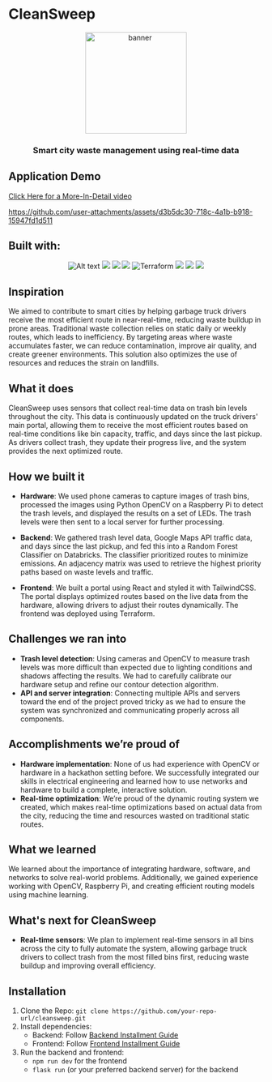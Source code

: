 # CleanSweep
<div align="center">
  <img alt="banner" src="https://github.com/user-attachments/assets/d3f997ef-7b3c-49c8-8c1c-45a2f995db83" width="200" height="200">
  
  ### Smart city waste management using real-time data
</div>

## Application Demo

[Click Here for a More-In-Detail video](https://youtu.be/iU_6u-RygyQ)

https://github.com/user-attachments/assets/d3b5dc30-718c-4a1b-b918-15947fd1d511


## Built with:
<div align="center">
  <img alt="Alt text" src="https://img.shields.io/badge/JavaScript-F7DF1E.svg?style=for-the-badge&logo=JavaScript&logoColor=black"/>
  <img src=https://img.shields.io/badge/React-61DAFB.svg?style=for-the-badge&logo=React&logoColor=black>
  <img src=https://img.shields.io/badge/Tailwind%20CSS-06B6D4.svg?style=for-the-badge&logo=Tailwind-CSS&logoColor=white>
  <img src=https://img.shields.io/badge/Node.js-5FA04E.svg?style=for-the-badge&logo=nodedotjs&logoColor=white>
  <img src="https://img.shields.io/badge/Terraform-7B42BC.svg?style=for-the-badge&logo=terraform&logoColor=white" alt="Terraform">
  <img src=https://img.shields.io/badge/OpenCV-5C3EE8.svg?style=for-the-badge&logo=opencv&logoColor=white>
  <img src=https://img.shields.io/badge/Google%20Maps%20API-4285F4.svg?style=for-the-badge&logo=googlemaps&logoColor=white>
  <img src=https://img.shields.io/badge/Raspberry%20Pi-C51A4A.svg?style=for-the-badge&logo=raspberrypi&logoColor=white>
</div>



## Inspiration
We aimed to contribute to smart cities by helping garbage truck drivers receive the most efficient route in near-real-time, reducing waste buildup in prone areas. Traditional waste collection relies on static daily or weekly routes, which leads to inefficiency. By targeting areas where waste accumulates faster, we can reduce contamination, improve air quality, and create greener environments. This solution also optimizes the use of resources and reduces the strain on landfills.

## What it does
CleanSweep uses sensors that collect real-time data on trash bin levels throughout the city. This data is continuously updated on the truck drivers' main portal, allowing them to receive the most efficient routes based on real-time conditions like bin capacity, traffic, and days since the last pickup. As drivers collect trash, they update their progress live, and the system provides the next optimized route.

## How we built it
- **Hardware**: We used phone cameras to capture images of trash bins, processed the images using Python OpenCV on a Raspberry Pi to detect the trash levels, and displayed the results on a set of LEDs. The trash levels were then sent to a local server for further processing.
  
- **Backend**: We gathered trash level data, Google Maps API traffic data, and days since the last pickup, and fed this into a Random Forest Classifier on Databricks. The classifier prioritized routes to minimize emissions. An adjacency matrix was used to retrieve the highest priority paths based on waste levels and traffic.

- **Frontend**: We built a portal using React and styled it with TailwindCSS. The portal displays optimized routes based on the live data from the hardware, allowing drivers to adjust their routes dynamically. The frontend was deployed using Terraform.

## Challenges we ran into
- **Trash level detection**: Using cameras and OpenCV to measure trash levels was more difficult than expected due to lighting conditions and shadows affecting the results. We had to carefully calibrate our hardware setup and refine our contour detection algorithm.
- **API and server integration**: Connecting multiple APIs and servers toward the end of the project proved tricky as we had to ensure the system was synchronized and communicating properly across all components.

## Accomplishments we’re proud of
- **Hardware implementation**: None of us had experience with OpenCV or hardware in a hackathon setting before. We successfully integrated our skills in electrical engineering and learned how to use networks and hardware to build a complete, interactive solution.
- **Real-time optimization**: We’re proud of the dynamic routing system we created, which makes real-time optimizations based on actual data from the city, reducing the time and resources wasted on traditional static routes.

## What we learned
We learned about the importance of integrating hardware, software, and networks to solve real-world problems. Additionally, we gained experience working with OpenCV, Raspberry Pi, and creating efficient routing models using machine learning.

## What's next for CleanSweep
- **Real-time sensors**: We plan to implement real-time sensors in all bins across the city to fully automate the system, allowing garbage truck drivers to collect trash from the most filled bins first, reducing waste buildup and improving overall efficiency.

## Installation
1. Clone the Repo: `git clone https://github.com/your-repo-url/cleansweep.git`
2. Install dependencies:
    - Backend: Follow [Backend Installment Guide](https://github.com/your-repo-url/backend)
    - Frontend: Follow [Frontend Installment Guide](https://github.com/your-repo-url/frontend)
3. Run the backend and frontend:
   - `npm run dev` for the frontend
   - `flask run` (or your preferred backend server) for the backend
